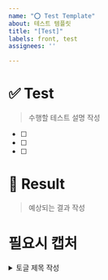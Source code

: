 ```yaml
---
name: "⭕️ Test Template"
about: 테스트 템플릿
title: "[Test]"
labels: front, test
assignees: ''

---
```


# ✅ Test
> 수행할 테스트 설명 작성
- [ ]
- [ ]
- [ ]

# 💯 Result
> 예상되는 결과 작성

# 필요시 캡처
<details>
  <summary> 토글 제목 작성 </summary>

</details>
<br>
